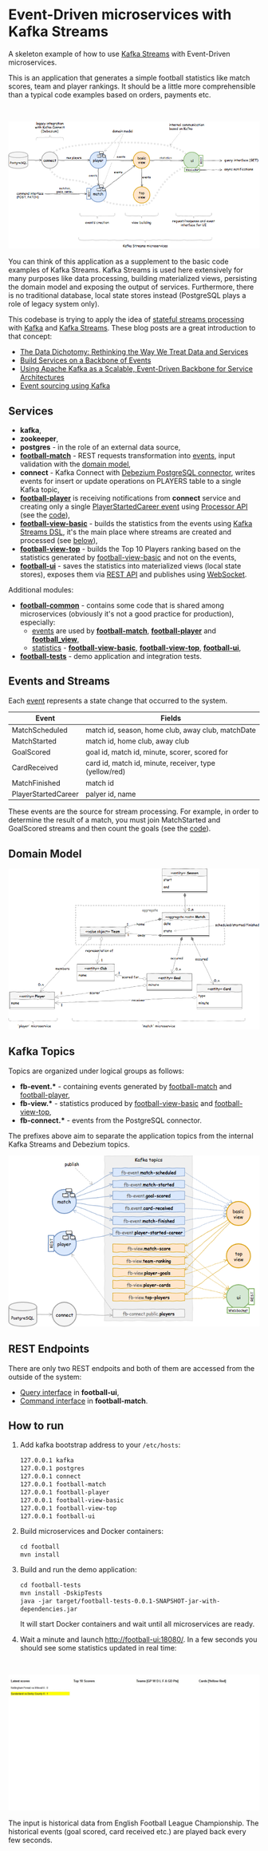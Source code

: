 # Event-Driven microservices with Kafka Streams

A skeleton example of how to use [Kafka Streams](https://kafka.apache.org/documentation/streams/) with Event-Driven microservices.

This is an application that generates a simple football statistics like match scores, team and player rankings. It should be a little more comprehensible than a typical code examples based on orders, payments etc.

&nbsp;

![architecture](docs/architecture.png)

You can think of this application as a supplement to the basic code examples of Kafka Streams. Kafka Streams is used here extensively for many purposes like data processing, building materialized views, persisting the domain model and exposing the output of services. Furthermore, there is no traditional database, local state stores instead (PostgreSQL plays a role of legacy system only).

This codebase is trying to apply the idea of [stateful streams processing](https://docs.confluent.io/current/streams/concepts.html#stateful-stream-processing) with [Kafka](https://kafka.apache.org/) and [Kafka Streams](https://kafka.apache.org/documentation/streams/). These blog posts are a great introduction to that concept:
- [The Data Dichotomy: Rethinking the Way We Treat Data and Services](https://www.confluent.io/blog/data-dichotomy-rethinking-the-way-we-treat-data-and-services/)
- [Build Services on a Backbone of Events](https://www.confluent.io/blog/build-services-backbone-events/)
- [Using Apache Kafka as a Scalable, Event-Driven Backbone for Service Architectures](https://www.confluent.io/blog/apache-kafka-for-service-architectures/)
- [Event sourcing using Kafka](https://blog.softwaremill.com/event-sourcing-using-kafka-53dfd72ad45d)

## Services

- __kafka__,
- __zookeeper__,
- __postgres__ - in the role of an external data source,
- __[football-match](football-match/)__ - REST requests transformation into [events](football-common/src/main/java/org/djar/football/model/event/), input validation with the [domain model](https://github.com/djarza/football-events/tree/master/football-match/src/main/java/org/djar/football/match/domain),
- __connect__ - Kafka Connect with [Debezium PostgreSQL connector](http://debezium.io/docs/connectors/postgresql/), writes events for insert or update operations on PLAYERS table to a single Kafka topic,
- __[football-player](football-player/)__ is receiving notifications from __connect__ service and creating only a single [PlayerStartedCareer event](football-common/src/main/java/org/djar/football/model/event/PlayerStartedCareer.java) using [Processor API](https://kafka.apache.org/11/documentation/streams/developer-guide/processor-api.html) (see the [code](football-player/src/main/java/org/djar/football/player/snapshot/DomainUpdater.java)),
- __[football-view-basic](football-view-basic/)__ - builds the statistics from the events using [Kafka Streams DSL](https://kafka.apache.org/11/documentation/streams/developer-guide/dsl-api.html), it's the main place where streams are created and processed (see [below](#events-and-streams)),
- __[football-view-top](football-view-top/)__ - builds the Top 10 Players ranking based on the statistics generated by [football-view-basic](football-view-basic/) and not on the events,
- __[football-ui](football-ui/)__ - saves the statistics into materialized views (local state stores), exposes them via [REST API](football-ui/src/main/java/org/djar/football/ui/controller/StatisticsController.java) and publishes using [WebSocket](football-ui/src/main/java/org/djar/football/ui/StatisticsKeeper.java).

Additional modules:
- __[football-common](football-common/)__ - contains some code that is shared among microservices (obviously it's not a good practice for production), especially:
    - [events](football-common/src/main/java/org/djar/football/model/event/) are used by __[football-match](football-match/)__, __[football-player](football-player/)__ and __[football_view](football-view/)__,
    - [statistics](football-common/src/main/java/org/djar/football/model/view/) - __[football-view-basic](football-view-basic/)__, __[football-view-top](football-view-top/)__, __[football-ui](football-ui/)__,
- __[football-tests](football-tests/)__ - demo application and integration tests.


## Events and Streams

Each [event](football-common/src/main/java/org/djar/football/model/event/) represents a state change that occurred to the system.

| Event               | Fields                                                 |
| ------------------- | ------------------------------------------------------ |
| MatchScheduled      | match id, season, home club, away club, matchDate      |
| MatchStarted        | match id, home club, away club                         |
| GoalScored          | goal id, match id, minute, scorer, scored for          |
| CardReceived        | card id, match id, minute, receiver, type (yellow/red) |
| MatchFinished       | match id                                               |
| PlayerStartedCareer | palyer id, name                                        |

These events are the source for stream processing. For example, in order to determine the result of a match, you must join MatchStarted and GoalScored streams and then count the goals (see the [code](football-view/src/main/java/org/djar/football/view/StatisticsBuilder.java)).


## Domain Model

![model](docs/model.png)


## Kafka Topics

Topics are organized under logical groups as follows:
- __fb-event.*__ - containing events generated by [football-match](football-match/) and [football-player](football-player/),
- __fb-view.*__ - statistics produced by [football-view-basic](football-view-basic/) and [football-view-top](football-view-top/),
- __fb-connect.*__ - events from the PostgreSQL connector.

The prefixes above aim to separate the application topics from the internal Kafka Streams and Debezium topics.

![topics](docs/topics.png)


## REST Endpoints

There are only two REST endpoits and both of them are accessed from the outside of the system:
- [Query interface](football-ui/src/main/java/org/djar/football/ui/controller/StatisticsController.java) in __football-ui__,
- [Command interface](football-match/src/main/java/org/djar/football/match/controller/MatchController.java) in __football-match__.


## How to run

1. Add kafka bootstrap address to your `/etc/hosts`:
    ```
    127.0.0.1 kafka
    127.0.0.1 postgres
    127.0.0.1 connect
    127.0.0.1 football-match
    127.0.0.1 football-player
    127.0.0.1 football-view-basic
    127.0.0.1 football-view-top
    127.0.0.1 football-ui
    ```
2. Build microservices and Docker containers:
    ```
    cd football
    mvn install
    ```
3. Build and run the demo application:
    ```
    cd football-tests
    mvn install -DskipTests
    java -jar target/football-tests-0.0.1-SNAPSHOT-jar-with-dependencies.jar
    ```
    It will start Docker containers and wait until all microservices are ready.
    
4. Wait a minute and launch [http://football-ui:18080/](http://football-ui:18080/). In a few seconds you should see some statistics updated in real time:

&nbsp;

![demo](docs/demo.gif)

The input is historical data from English Football League Championship. The historical events (goal scored, card received etc.) are played back every few seconds.
